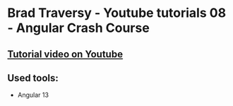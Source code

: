 # Brad Traversy - Youtube tutorials 08 - Angular Crash Course

## [Tutorial video on Youtube](https://youtu.be/3dHNOWTI7H8)

## Used tools:

- Angular 13
